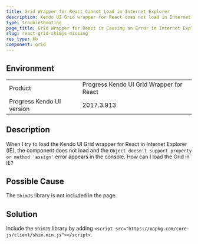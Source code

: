 ```yaml
---
title: Grid Wrapper for React Cannot Load in Internet Explorer
description: Kendo UI Grid wrapper for React does not load in Internet Explorer (IE) and an error occurs in the developer console.
type: troubleshooting
page_title: Grid Wrapper for React is Causing an Error in Internet Explorer | Kendo UI Wrappers for React
slug: react-grid-shimjs-missing
res_type: kb
component: grid
---
```


## Environment

<table>
 <tr>
  <td>Product</td>
  <td>Progress Kendo UI Grid Wrapper for React</td>
 </tr>
 <tr>
  <td>Progress Kendo UI version</td>
  <td>2017.3.913</td>
 </tr>
</table>

## Description

When I try to load the Kendo UI Grid wrapper for React in Internet Explorer (IE), the component does not load and the `Object doesn't support property or method 'assign'` error appears in the console. How can I load the Grid in IE?

## Possible Cause

The `ShimJS` library is not included in the page.

## Solution

Include the `ShimJS` library by adding `<script src="https://unpkg.com/core-js/client/shim.min.js"></script>`.
